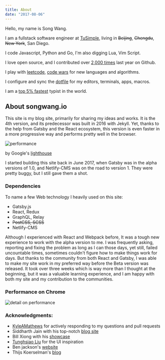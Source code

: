```yaml
---
title: About
date: "2017-08-06"
---
```

Hello, my name is Song Wang.

I am a fullstack software engineer at [TuSimple](http://www.tusimple.com/), living in ~~Beijing~~, ~~Chengdu~~, ~~New York~~, San Diego.

I code Javascript, Python and Go, I'm also digging Lua, Vim Script.

I love open source, and I contributed over [2,000
times](https://github.com/wangsongiam) last year on Github.

I play with [leetcode](https://leetcode.com/song_hoboken/), [code wars](https://www.codewars.com/users/wangsup) for new languages and
algorithms.

I configure and sync the [dotfile](https://github.com/wangsongiam/dotfiles) for my editors, terminals, apps, macros.

I am a [top 5% fastest](https://www.keyhero.com/profile/user67157/) typist in the world.

## About songwang.io
This site is my blog site, primarily for sharing my ideas and works. It is the 4th version, and its predecessor was built in 2016 with Jekyll. Yet, thanks to the help from Gatsby and the React ecosystem, this version is even faster in a more progressive way and performs pretty well in the browser.


![performance](images/uploads/ChromeAudits.png)

by Google's [lighthouse](https://developers.google.com/web/tools/lighthouse/)

I started building this site back in June 2017, when Gatsby was in the alpha versions of 1.0, and Netlify-CMS was on the road to version 1. They were pretty buggy, but I still gave them a shot.

### Dependencies
To name a few Web technology I heavily used on this site:

* Gatsby.js
* React, Redux
* GraphQL, Relay
* ~~PostCSS, SCSS~~
* Netlify-CMS


Although I experienced with React and Webpack before, It was a tough new experience to work with the alpha version to me. I was frequently asking, reporting and fixing the problem as long as I can those days, yet still, failed uncountable times, sometimes couldn't figure how to make things work for days. But thanks to the community from both React and Gatsby, I was able to make my site work in my preferred way before the Beta version was released. It took over three weeks which is way more than I thought at the beginning, but it was a valuable learning experience, and I am happy with both my site and my contribution to the communities.


### Performance on Chrome
![detail on performance](images/uploads/performance.png)

### Acknowledgments:
* [KyleAMathews](https://github.com/KyleAMathews) for actively responding to my questions and pull requests
* Siddharth Jain with his top-notch [blog site](https://yuppi.es/)
* Bill Xiong with his [showcase](https://xpchbill.github.io/blog/)
* [Tunghsiao Liu](https://github.com/sparanoid/almace-scaffolding) for the UI inspiration
* Ben jackson's [website](http://jxnblk.com/)
* Thijs Koerselman's [blog](https://www.vauxlab.com/work/vauxlab-2017/)
